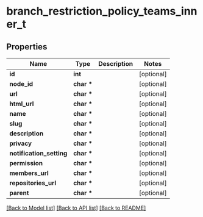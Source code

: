 # branch_restriction_policy_teams_inner_t

## Properties
Name | Type | Description | Notes
------------ | ------------- | ------------- | -------------
**id** | **int** |  | [optional] 
**node_id** | **char \*** |  | [optional] 
**url** | **char \*** |  | [optional] 
**html_url** | **char \*** |  | [optional] 
**name** | **char \*** |  | [optional] 
**slug** | **char \*** |  | [optional] 
**description** | **char \*** |  | [optional] 
**privacy** | **char \*** |  | [optional] 
**notification_setting** | **char \*** |  | [optional] 
**permission** | **char \*** |  | [optional] 
**members_url** | **char \*** |  | [optional] 
**repositories_url** | **char \*** |  | [optional] 
**parent** | **char \*** |  | [optional] 

[[Back to Model list]](../README.md#documentation-for-models) [[Back to API list]](../README.md#documentation-for-api-endpoints) [[Back to README]](../README.md)


